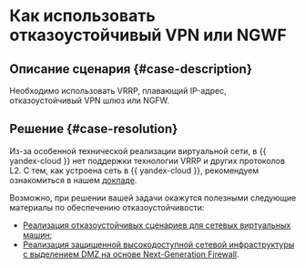 # Как использовать отказоустойчивый VPN или NGWF


## Описание сценария {#case-description}

Необходимо использовать VRRP, плавающий IP-адрес, отказоустойчивый VPN шлюз или NGFW.

## Решение {#case-resolution}

Из-за особенной технической реализации виртуальной сети, в  {{ yandex-cloud }} нет поддержки технологии VRRP и других протоколов L2. С тем, как устроена сеть в {{ yandex-cloud }}, рекомендуем ознакомиться в нашем [докладе](https://www.youtube.com/watch?v=g3cZ0o50qH0).

Возможно, при решении вашей задачи окажутся полезными следующие материалы по обеспечению отказоустойчивости:

* [Реализация отказоустойчивых сценариев для сетевых виртуальных машин](../../../tutorials/routing/route-switcher.md);
* [Реализация защищенной высокодоступной сетевой инфраструктуры с выделением DMZ на основе Next-Generation Firewall](../../../tutorials/routing/high-accessible-dmz.md).
